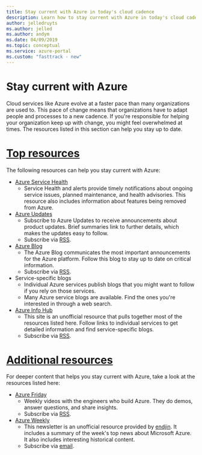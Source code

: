 ```yaml
---
title: Stay current with Azure in today's cloud cadence
description: Learn how to stay current with Azure in today's cloud cadence.
author: jelledruyts
ms.author: jelled
ms.author: andym
ms.date: 04/09/2019
ms.topic: conceptual
ms.service: azure-portal
ms.custom: "fasttrack - new"
---
```


# Stay current with Azure

Cloud services like Azure evolve at a faster pace than many organizations are used to. This pace of change means that organizations have to adapt people and processes to a new cadence. If you're responsible for helping your organization keep up with change, you might feel overwhelmed at times. The resources listed in this section can help you stay up to date.

# [Top resources](#tab/TopResources)

The following resources can help you stay current with Azure:

- [Azure Service Health](/azure/service-health/service-health-overview)
  - Service Health and alerts provide timely notifications about ongoing service issues, planned maintenance, and health advisories. This resource also includes information about features being removed from Azure.
- [Azure Updates](https://azure.microsoft.com/updates)
  - Subscribe to Azure Updates to receive announcements about product updates. Brief summaries link to further details, which makes the updates easy to follow.
  - Subscribe via [RSS](https://azurecomcdn.azureedge.net/en-us/updates/feed).
- [Azure Blog](https://azure.microsoft.com/blog)
  - The Azure Blog communicates the most important announcements for the Azure platform. Follow this blog to stay up to date on critical information.
  - Subscribe via [RSS](https://azurecomcdn.azureedge.net/en-us/blog/feed).
- Service-specific blogs
  - Individual Azure services publish blogs that you might want to follow if you rely on those services.
  - Many Azure service blogs are available. Find the ones you're interested in through a web search.
- [Azure Info Hub](https://azureinfohub.azurewebsites.net)
  - This site is an unofficial resource that pulls together most of the resources listed here. Follow links to individual services to get detailed information and find service-specific blogs.
  - Subscribe via [RSS](https://azureinfohub.azurewebsites.net/Feed?serviceTitle=Azure).

# [Additional resources](#tab/AdditionalResources)

For deeper content that helps you stay current with Azure, take a look at the resources listed here:

- [Azure Friday](https://channel9.msdn.com/Shows/Azure-Friday)
  - Weekly videos with the engineers who build Azure. They do demos, answer questions, and share insights.
  - Subscribe via [RSS](https://channel9.msdn.com/Shows/Azure-Friday/feed).
- [Azure Weekly](https://azureweekly.info)
  - This newsletter is an unofficial resource provided by [endjin](https://endjin.com). It includes a summary of the week's top news about Microsoft Azure. It also includes interesting historical content.
  - Subscribe via [email](https://azureweekly.info).
